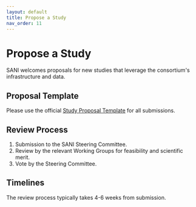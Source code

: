 ```yaml
---
layout: default
title: Propose a Study
nav_order: 11
---
```


# Propose a Study

SANI welcomes proposals for new studies that leverage the consortium's infrastructure and data.

## Proposal Template

<!-- TODO: Link to the proposal template file. -->
Please use the official [Study Proposal Template](./templates/proposal.md) for all submissions.

## Review Process

<!-- TODO: Outline the steps for proposal review. -->
1.  Submission to the SANI Steering Committee.
2.  Review by the relevant Working Groups for feasibility and scientific merit.
3.  Vote by the Steering Committee.

## Timelines

<!-- TODO: Provide estimated timelines for the review process. -->
The review process typically takes 4-6 weeks from submission.
